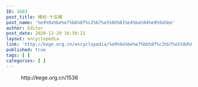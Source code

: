 ```yaml
---
ID: 1683
post_title: 难经·十五难
post_name: '%e9%9a%be%e7%bb%8f%c2%b7%e5%8d%81%e4%ba%94%e9%9a%be'
author: Editor
post_date: 2020-12-29 16:50:21
layout: encyclopedia
link: 'http://kege.org.cn/encyclopedia/%e9%9a%be%e7%bb%8f%c2%b7%e5%8d%81%e4%ba%94%e9%9a%be'
published: true
tags: [ ]
categories: [ ]
---
```

<!-- wp:embed {"url":"http://kege.org.cn/1536","type":"wp-embed","providerNameSlug":"kege-org-cn","className":""} -->
<figure class="wp-block-embed is-type-wp-embed is-provider-kege-org-cn wp-block-embed-kege-org-cn"><div class="wp-block-embed__wrapper">
http://kege.org.cn/1536
</div></figure>
<!-- /wp:embed -->